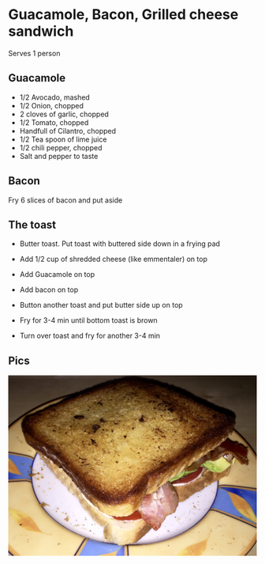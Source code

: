 # Guacamole, Bacon, Grilled cheese sandwich

Serves 1 person

## Guacamole

- 1/2 Avocado, mashed
- 1/2 Onion, chopped
- 2 cloves of garlic, chopped
- 1/2 Tomato, chopped
- Handfull of Cilantro, chopped
- 1/2 Tea spoon of lime juice
- 1/2 chili pepper, chopped
- Salt and pepper to taste

## Bacon

Fry 6 slices of bacon and put aside

## The toast

- Butter toast. Put toast with buttered side down in a frying pad
- Add 1/2 cup of shredded cheese (like emmentaler) on top
- Add Guacamole on top
- Add bacon on top
- Button another toast and put butter side up on top

- Fry for 3-4 min until bottom toast is brown

- Turn over toast and fry for another 3-4 min


## Pics

![pic a](IMG_3836.JPG)
